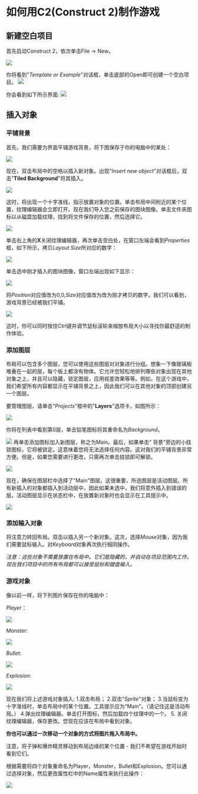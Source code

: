 # 如何用C2(Construct 2)制作游戏  

## 新建空白项目

首先启动Construct 2，依次单击File -> New。


![](images\QQ截图20181009163654.png ) 

你将看到"*Template or Example*"对话框，单击底部的Open即可创建一个空白项目。
![](images\QQ截图20181009154624.png)

你会看到如下所示界面:
![](images\QQ截图20181009165700.png)

## 插入对象

### 平铺背景

首先，我们需要为界面平铺游戏背景，将下图保存于你的电脑中的某处：

![](https://www.scirra.com/images/articles/bg.png)

现在，双击布局中的空格以插入新对象。出现"*Insert new object*"对话框后，双击"**Tiled Background**"将其插入。

![](images\QQ截图20181009170832.png)

这时，将出现一个十字准线，指示放置对象的位置。单击布局中间附近的某个位置，纹理编辑器会立即打开。现在我们导入您之前保存的图块图像。单击文件夹图标以从磁盘加载纹理，找到将文件保存的位置，然后选择它。

![](images\QQ截图20181009171412.png)

单击右上角的**X**关闭纹理编辑器，再次单击空白处，在窗口左端会看到*Properties*框，如下所示，拷贝*Layout Size*所对应的数字：

![](images\QQ截图20181009172337.png)

单击选中刚才插入的图块图像，窗口左端出现如下显示：

![](images\QQ截图20181009172616.png)

将*Position*对应值改为0,0,*Size*对应值改为改为刚才拷贝的数字。我们可以看到，游戏背景已经被我们平铺。

![](images\QQ截图20181009172929.png)


这时，你可以同时按住Ctrl键并调节鼠标滚轮来缩放布局大小以寻找你最舒适的制作体验。

### 添加图层

布局可以包含多个图层，您可以使用这些图层对对象进行分组。想象一下像玻璃板堆叠在一起的层，每个板上都涂有物体。它允许您轻松地排列哪些对象出现在其他对象之上，并且可以隐藏，锁定图层，应用视差效果等等。例如，在这个游戏中，我们希望所有内容都显示在平铺背景之上，因此我们可以在其他对象的顶部创建另一个图层。

要管理图层，请单击"*Projects*"框中的"**Layers**"选项卡，如图所示：

![](images\QQ截图20181009190148.png)

你将在列表中看到第0层，单击铅笔图标将其重命名为*Background*。

![](images\QQ截图20181009190500.png)
再单击添加图标加入新图层，称之为Main。最后，如果单击“ 背景”旁边的小挂锁图标，它将被锁定。这意味着您将无法选择任何内容。这对我们的平铺背景非常方便。但是，如果您需要进行更改，只需再次单击挂锁即可解锁。

![](images\QQ截图20181009191044.png)

现在，确保在图层栏中选择了"Main"图层。这很重要，所选图层是活动图层。所有新插入的对象都插入到活动层中，因此如果未选中，我们将意外插入到错误的层。活动图层显示在状态栏中，在放置新对象时也会显示在工具提示中。

![](images\QQ截图20181009191929.png)

### 添加输入对象
将注意力转回布局。双击以插入另一个新对象。这次，选择*Mouse*对象，因为我们需要鼠标输入。对*Keyboard*对象再次执行相同操作。


*注意：这些对象不需要放置在布局中。它们是隐藏的，并自动在项目范围内工作。现在我们项目中的所有布局都可以接受鼠标和键盘输入。*

### 游戏对象

像以前一样，将下列图片保存在你的电脑中：

*Player*：

![](https://www.scirra.com/images/articles/player.png)

*Monster*:

![](https://www.scirra.com/images/articles/monster.png)

*Bullet*:

![](https://www.scirra.com/images/articles/Bullet.png)

*Explosion*:

![](https://www.scirra.com/images/articles/explode.png)

现在我们将上述游戏对象插入:
1.双击布局；
2.双击"*Sprite*"对象；
3.当鼠标变为十字准线时，单击布局中的某个位置。工具提示应为“Main”。（请记住这是活动布局。）
4.弹出纹理编辑器。单击打开图标，然后加载四个纹理中的一个。
5. 关闭纹理编辑器，保存更改。您现在应该在布局中看到对象。

**你也可以通过一次移动一个对象的方式将图片拖入布局中。**


注意，将子弹和爆炸精灵移动到布局边缘的某个位置 - 我们不希望在游戏开始时看到它们。


根据需要将四个对象重命名为Player，Monster，Bullet和Explosion。您可以通过选择对象，然后更改属性栏中的Name属性来执行此操作：

![](images\QQ截图20181009193507.png)
